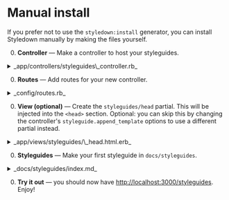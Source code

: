 # Manual install

If you prefer not to use the `styledown:install` generator, you can install Styledown manually by making the files yourself.

0. **Controller** — Make a controller to host your styleguides.

  <details>
  <summary>_app/controllers/styleguides\_controller.rb_</summary>

  ```rb
  class StyleguidesController < ApplicationController
    include Styledown::Rails::Controller

    styledown.root = 'docs/styleguides'
    styledown.append_template :head, 'styleguides/head'
    styledown.use_template_engine :erb, :haml
  end
  ```
  </details>

0. **Routes** — Add routes for your new controller.

  <details>
  <summary>_config/routes.rb_</summary>

  ```rb
  resource 'styleguides', only: [:show] do
    get '*page', action: :show, as: :page
  end
  ```
  </details>

0. **View (optional)** — Create the `styleguides/head` partial. This will be injected into the `<head>` section. Optional: you can skip this by changing the controller's `styleguide.append_template` options to use a different partial instead.

  <details>
  <summary>_app/views/styleguides/\_head.html.erb_</summary>

  ```erb
  <%= stylesheet_link_tag 'application' %>
  <%= javascript_include_tag 'application' %>
  ```
  </details>

0. **Styleguides** — Make your first styleguide in `docs/styleguides`.
  <details>
  <summary>_docs/styleguides/index.md_</summary>

  ~~~md
  # Styleguides

  These are example styleguides.

  ### buttons
  These are buttons. And since we defined :haml in `use_template_engine`,
  these haml examples will be rendered within Rails.

  ```example.haml
  %a.btn.btn-default Click me
  ```
  ~~~
  </details>

0. **Try it out** — you should now have <http://localhost:3000/styleguides>. Enjoy!

